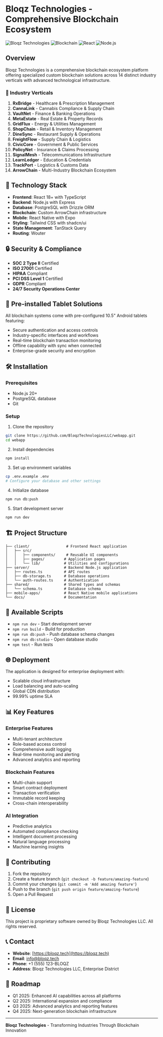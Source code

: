 # Bloqz Technologies - Comprehensive Blockchain Ecosystem

![Bloqz Technologies](https://img.shields.io/badge/Bloqz-Technologies-blue)
![Blockchain](https://img.shields.io/badge/Blockchain-Multi--Industry-green)
![React](https://img.shields.io/badge/React-18+-blue)
![Node.js](https://img.shields.io/badge/Node.js-20+-green)

## Overview

Bloqz Technologies is a comprehensive blockchain ecosystem platform offering specialized custom blockchain solutions across 14 distinct industry verticals with advanced technological infrastructure.

### 🏢 Industry Verticals

1. **RxBridge** - Healthcare & Prescription Management
2. **CannaLink** - Cannabis Compliance & Supply Chain
3. **VaultNet** - Finance & Banking Operations
4. **MetaEstate** - Real Estate & Property Records
5. **GridFlux** - Energy & Utilities Management
6. **ShopChain** - Retail & Inventory Management
7. **DineSync** - Restaurant Supply & Operations
8. **FreightFlow** - Supply Chain & Logistics
9. **CivicCore** - Government & Public Services
10. **PolicyNet** - Insurance & Claims Processing
11. **SignalMesh** - Telecommunications Infrastructure
12. **LearnLedger** - Education & Credentials
13. **TrackPort** - Logistics & Customs Data
14. **ArrowChain** - Multi-Industry Blockchain Ecosystem

## 🚀 Technology Stack

- **Frontend**: React 18+ with TypeScript
- **Backend**: Node.js with Express
- **Database**: PostgreSQL with Drizzle ORM
- **Blockchain**: Custom ArrowChain infrastructure
- **Mobile**: React Native with Expo
- **Styling**: Tailwind CSS with shadcn/ui
- **State Management**: TanStack Query
- **Routing**: Wouter

## 🔒 Security & Compliance

- **SOC 2 Type II** Certified
- **ISO 27001** Certified
- **HIPAA** Compliant
- **PCI DSS Level 1** Certified
- **GDPR** Compliant
- **24/7 Security Operations Center**

## 📱 Pre-installed Tablet Solutions

All blockchain systems come with pre-configured 10.5" Android tablets featuring:
- Secure authentication and access controls
- Industry-specific interfaces and workflows
- Real-time blockchain transaction monitoring
- Offline capability with sync when connected
- Enterprise-grade security and encryption

## 🛠️ Installation

### Prerequisites

- Node.js 20+
- PostgreSQL database
- Git

### Setup

1. Clone the repository
```bash
git clone https://github.com/BloqzTechnologiesLLC/webapp.git
cd webapp
```

2. Install dependencies
```bash
npm install
```

3. Set up environment variables
```bash
cp .env.example .env
# Configure your database and other settings
```

4. Initialize database
```bash
npm run db:push
```

5. Start development server
```bash
npm run dev
```

## 🏗️ Project Structure

```
├── client/                 # Frontend React application
│   ├── src/
│   │   ├── components/     # Reusable UI components
│   │   ├── pages/         # Application pages
│   │   └── lib/           # Utilities and configurations
├── server/                # Backend Node.js application
│   ├── routes.ts          # API routes
│   ├── db-storage.ts      # Database operations
│   └── auth-routes.ts     # Authentication
├── shared/                # Shared types and schemas
│   └── schema.ts          # Database schema
├── mobile-apps/           # React Native mobile applications
└── docs/                  # Documentation
```

## 🔧 Available Scripts

- `npm run dev` - Start development server
- `npm run build` - Build for production
- `npm run db:push` - Push database schema changes
- `npm run db:studio` - Open database studio
- `npm test` - Run tests

## 🌐 Deployment

The application is designed for enterprise deployment with:
- Scalable cloud infrastructure
- Load balancing and auto-scaling
- Global CDN distribution
- 99.99% uptime SLA

## 📊 Key Features

### Enterprise Features
- Multi-tenant architecture
- Role-based access control
- Comprehensive audit logging
- Real-time monitoring and alerting
- Advanced analytics and reporting

### Blockchain Features
- Multi-chain support
- Smart contract deployment
- Transaction verification
- Immutable record keeping
- Cross-chain interoperability

### AI Integration
- Predictive analytics
- Automated compliance checking
- Intelligent document processing
- Natural language processing
- Machine learning insights

## 🤝 Contributing

1. Fork the repository
2. Create a feature branch (`git checkout -b feature/amazing-feature`)
3. Commit your changes (`git commit -m 'Add amazing feature'`)
4. Push to the branch (`git push origin feature/amazing-feature`)
5. Open a Pull Request

## 📄 License

This project is proprietary software owned by Bloqz Technologies LLC. All rights reserved.

## 📞 Contact

- **Website**: [https://bloqz.tech](https://bloqz.tech)
- **Email**: info@bloqz.tech
- **Phone**: +1 (555) 123-BLOQZ
- **Address**: Bloqz Technologies LLC, Enterprise District

## 🎯 Roadmap

- Q1 2025: Enhanced AI capabilities across all platforms
- Q2 2025: International expansion and compliance
- Q3 2025: Advanced analytics and reporting features
- Q4 2025: Next-generation blockchain infrastructure

---

**Bloqz Technologies** - Transforming Industries Through Blockchain Innovation